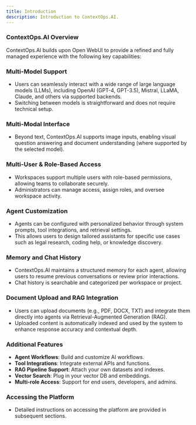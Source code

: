 ```yaml
---
title: Introduction
description: Introduction to ContextOps.AI.
---
```


### ContextOps.AI Overview

ContextOps.AI builds upon Open WebUI to provide a refined and fully managed experience with the following key capabilities:

### Multi-Model Support

- Users can seamlessly interact with a wide range of large language models (LLMs), including OpenAI (GPT-4, GPT-3.5), Mistral, LLaMA, Claude, and others via supported backends.
- Switching between models is straightforward and does not require technical setup.

### Multi-Modal Interface

- Beyond text, ContextOps.AI supports image inputs, enabling visual question answering and document understanding (where supported by the selected model).

### Multi-User & Role-Based Access

- Workspaces support multiple users with role-based permissions, allowing teams to collaborate securely.
- Administrators can manage access, assign roles, and oversee workspace activity.

### Agent Customization

- Agents can be configured with personalized behavior through system prompts, tool integrations, and retrieval settings.
- This allows users to design tailored assistants for specific use cases such as legal research, coding help, or knowledge discovery.

### Memory and Chat History

- ContextOps.AI maintains a structured memory for each agent, allowing users to resume previous conversations or review prior interactions.
- Chat history is searchable and categorized per workspace or project.

### Document Upload and RAG Integration

- Users can upload documents (e.g., PDF, DOCX, TXT) and integrate them directly into agents via Retrieval-Augmented Generation (RAG).
- Uploaded content is automatically indexed and used by the system to enhance response accuracy and contextual depth.

### Additional Features

- **Agent Workflows**: Build and customize AI workflows.
- **Tool Integrations**: Integrate external APIs and functions.
- **RAG Pipeline Support**: Attach your own datasets and indexes.
- **Vector Search**: Plug in your vector DB and embeddings.
- **Multi-role Access**: Support for end users, developers, and admins.

### Accessing the Platform

- Detailed instructions on accessing the platform are provided in subsequent sections.
